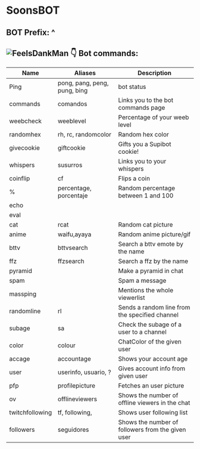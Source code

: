 # SoonsBOT
## BOT Prefix: ^

## ![FeelsDankMan](https://user-images.githubusercontent.com/82965926/139553905-9e2c4d6c-633a-4c10-a1c0-88b156a574cd.png) 👇  Bot commands:
| Name  | Aliases | Description 
| --- | --- | --- | 
| Ping| pong, pang, peng, pung, bing | bot status |
| commands |comandos | Links you to the bot commands page |
| weebcheck | weeblevel | Percentage of your weeb level |
| randomhex |rh, rc, randomcolor | Random hex color |
| givecookie |giftcookie | Gifts you a Supibot cookie!|
| whispers | susurros | Links you to your whispers |
| coinflip | cf | Flips a coin |
| % |percentage, porcentaje | Random percentage between 1 and 100 |
| echo | | |
| eval | | |
| cat|rcat | Random cat picture |
| anime |waifu,ayaya | Random anime picture/gif | 
| bttv |bttvsearch | Search a bttv emote by the name |
| ffz | ffzsearch | Search a ffz by the name |
| pyramid | | Make a pyramid in chat|
| spam | | Spam a message |
| massping | | Mentions the whole viewerlist |
| randomline |rl | Sends a random line from the specified channel  |
| subage |sa | Check the subage of a user to a channel
| color | colour |ChatColor of the given user |
| accage |accountage |  Shows your account age |
| user |userinfo, usuario, ? | Gives account info from given user |
| pfp |profilepicture | Fetches an user picture |
| ov | offlineviewers | Shows the number of offline viewers in the chat | 
| twitchfollowing |tf, following, | Shows user following list |
| followers |seguidores | Shows the number of followers from the given user |
